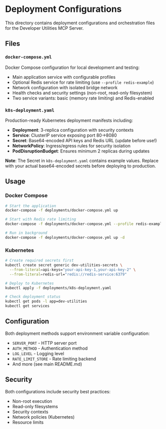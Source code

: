 # Deployment Configurations

This directory contains deployment configurations and orchestration files for the Developer Utilities MCP Server.

## Files

### `docker-compose.yml`
Docker Compose configuration for local development and testing:
- Main application service with configurable profiles
- Optional Redis service for rate limiting (use `--profile redis-example`)
- Network configuration with isolated bridge network
- Health checks and security settings (non-root, read-only filesystem)
- Two service variants: basic (memory rate limiting) and Redis-enabled

### `k8s-deployment.yaml`
Production-ready Kubernetes deployment manifests including:
- **Deployment**: 3-replica configuration with security contexts
- **Service**: ClusterIP service exposing port 80→8080
- **Secret**: Base64-encoded API keys and Redis URL (update before use!)
- **NetworkPolicy**: Ingress/egress rules for security isolation
- **PodDisruptionBudget**: Ensures minimum 2 replicas during updates

**Note**: The Secret in `k8s-deployment.yaml` contains example values. Replace with your actual base64-encoded secrets before deploying to production.

## Usage

### Docker Compose

```bash
# Start the application
docker-compose -f deployments/docker-compose.yml up

# Start with Redis rate limiting
docker-compose -f deployments/docker-compose.yml --profile redis-example up

# Run in background
docker-compose -f deployments/docker-compose.yml up -d
```

### Kubernetes

```bash
# Create required secrets first
kubectl create secret generic dev-utilities-secrets \
  --from-literal=api-keys="your-api-key-1,your-api-key-2" \
  --from-literal=redis-url="redis://redis-service:6379"

# Deploy to Kubernetes
kubectl apply -f deployments/k8s-deployment.yaml

# Check deployment status
kubectl get pods -l app=dev-utilities
kubectl get services
```

## Configuration

Both deployment methods support environment variable configuration:
- `SERVER_PORT` - HTTP server port
- `AUTH_METHOD` - Authentication method
- `LOG_LEVEL` - Logging level
- `RATE_LIMIT_STORE` - Rate limiting backend
- And more (see main README.md)

## Security

Both configurations include security best practices:
- Non-root execution
- Read-only filesystems
- Security contexts
- Network policies (Kubernetes)
- Resource limits